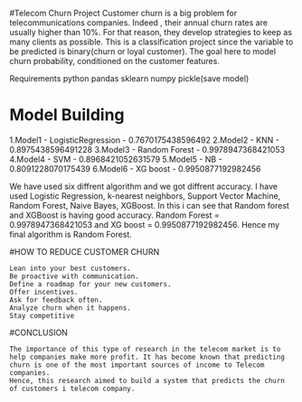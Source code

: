 #Telecom Churn Project
Customer churn is a big problem for telecommunications companies. Indeed , their annual churn rates are usually higher than 10%. For that reason, they develop strategies to keep as many clients as possible. This is a classification project since the variable to be predicted is binary(churn or loyal customer). The goal here to model churn probability, conditioned on the customer features.


Requirements
python
pandas
sklearn
numpy
pickle(save model)

# Model Building

1.Model1 - LogisticRegression - 0.7670175438596492 2.Model2 - KNN - 0.8975438596491228 3.Model3 - Random Forest - 0.9978947368421053 4.Model4 - SVM - 0.8968421052631579 5.Model5 - NB - 0.8091228070175439 6.Model6 - XG boost - 0.9950877192982456

We have used six diffrent algorithm and we got diffrent accuracy. I have used Logistic Regression, k-nearest neighbors, Support Vector Machine, Random Forest, Naive Bayes, XGBoost. In this i can see that Random forest and XGBoost is having good accuracy. Random Forest = 0.9978947368421053 and XG boost = 0.9950877192982456. Hence my final algorithm is Random Forest.

#HOW TO REDUCE CUSTOMER CHURN

    Lean into your best customers.
    Be proactive with communication.
    Define a roadmap for your new customers.
    Offer incentives.
    Ask for feedback often.
    Analyze churn when it happens.
    Stay competitive

#CONCLUSION

    The importance of this type of research in the telecom market is to help companies make more profit. It has become known that predicting churn is one of the most important sources of income to Telecom companies.
    Hence, this research aimed to build a system that predicts the churn of customers i telecom company.

